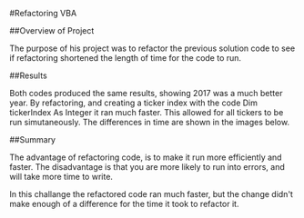 #Refactoring VBA

##Overview of Project

The purpose of his project was to refactor the previous solution code to see if refactoring shortened the length of time for the code to run.

##Results

Both codes produced the same results, showing 2017 was a much better year. By refactoring, and creating a ticker index with the code Dim tickerIndex As Integer it ran much faster. This allowed for all tickers to be run simutaneously. The differences in time are shown in the images below.
        


##Summary

The advantage of refactoring code, is to make it run more efficiently and faster. The disadvantage is that you are more likely to run into errors, and will take  more time to write.

In this challange the refactored code ran much faster, but the change didn't make enough of a difference for the time it took to refactor it.